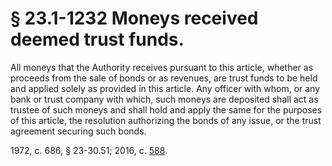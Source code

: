 # § 23.1-1232 Moneys received deemed trust funds.

<p>All moneys that the Authority receives pursuant to this article, whether as proceeds from the sale of bonds or as revenues, are trust funds to be held and applied solely as provided in this article. Any officer with whom, or any bank or trust company with which, such moneys are deposited shall act as trustee of such moneys and shall hold and apply the same for the purposes of this article, the resolution authorizing the bonds of any issue, or the trust agreement securing such bonds.</p><p>1972, c. 686, § 23-30.51; 2016, c. <a href='http://lis.virginia.gov/cgi-bin/legp604.exe?161+ful+CHAP0588'>588</a>.</p>